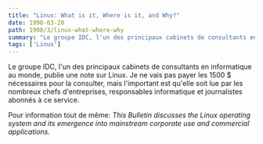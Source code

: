 ```yaml
---
title: "Linux: What is it, Where is it, and Why?"
date: 1998-03-20
path: 1998/3/linux-what-where-why
summary: "Le groupe IDC, l'un des principaux cabinets de consultants en informatique au monde, publie une note sur Linux."
tags: ['Linux']
---
```


<P>
Le groupe IDC, l'un des principaux cabinets de consultants en informatique
au monde, publie une note sur Linux. Je ne vais pas payer les 1500 $
nécessaires pour la consulter, mais l'important est qu'elle soit lue par
les nombreux chefs d'entreprises, responsables informatique et journalistes
abonnés à ce service.
</P>

<P>
Pour information tout de même: <EM>This Bulletin discusses the Linux
operating system and its emergence into mainstream corporate use and
commercial applications.</EM>
</P>


